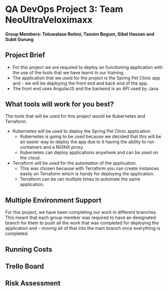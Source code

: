 # QA DevOps Project 3: Team NeoUltraVeloximaxx
#### Group Members: Toluwalase Rotimi, Tasnim Begum, Sibel Hassan and Subit Gurung
## Project Brief 
- For this project we are required to deploy an functioning application with the use of the tools that we have learnt in our training. 
- The application that we used for the project is the  Spring  Pet Clinic app and - we will be deploying the front end and back end of the app. 
- The front end uses AngularJS and the backend is an API used by Java. 
## What tools will work for you best?
The tools that will be used for this project would be Kubernetes and Terraform. 
- Kubernetes will be used to deploy the Spring Pet Clinic application. 
  - Kubernetes is going to be used because we decided that this will be an easier way to deploy the app due to it having the ability to run containers and a NGINX proxy.
  - Kubernetes can deploy applications anywhere and can be used on the cloud. 
- Terraform will be used for the automation of the application. 
  - This was chosen because with Terraform you can create instances easily on Terraform which is handy for deploying the application. 
  - Terraform can be ran multiple times to automate the same application. 
 
## Multiple Environment Support
For this project, we have been completing our work in different branches. This meant that each group member was required to have an designated branch for them to push all the work that was completed for deploying the application and - moving all of that into the main branch once everything is completed. 
## Running Costs 
## Trello Board
## Risk Assessment
